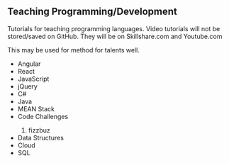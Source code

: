 <body>
<h2>Teaching Programming/Development</h2>
  
  <p>Tutorials for teaching programming languages. Video tutorials will not be stored/saved on GitHub. They will be on Skillshare.com and Youtube.com</p>  <p>This may be used for method for talents well.</p>
  <ul>
  <li>Angular</li>
  <li>React</li>
  <li>JavaScript</li>
   <li>jQuery</li>
  <li>C#</li>
  <li>Java</li>
  
  <li>MEAN Stack  </li>
  <li>Code Challenges</li>
  <ol><li>fizzbuz</li></ol>
  <li>Data Structures</li>
  <li>Cloud</li>
  
  <li>SQL</li>
  
</ul>
</body>


